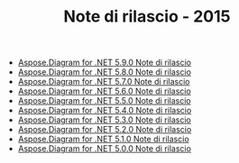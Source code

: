 ﻿---
title: Note di rilascio - 2015
type: docs
weight: 60
url: /it/net/release-notes-2015/
---
- [Aspose.Diagram for .NET 5.9.0 Note di rilascio](/diagram/it/net/aspose-diagram-for-net-5-9-0-release-notes/)
- [Aspose.Diagram for .NET 5.8.0 Note di rilascio](/diagram/it/net/aspose-diagram-for-net-5-8-0-release-notes/)
- [Aspose.Diagram for .NET 5.7.0 Note di rilascio](/diagram/it/net/aspose-diagram-for-net-5-7-0-release-notes/)
- [Aspose.Diagram for .NET 5.6.0 Note di rilascio](/diagram/it/net/aspose-diagram-for-net-5-6-0-release-notes/)
- [Aspose.Diagram for .NET 5.5.0 Note di rilascio](/diagram/it/net/aspose-diagram-for-net-5-5-0-release-notes/)
- [Aspose.Diagram for .NET 5.4.0 Note di rilascio](/diagram/it/net/aspose-diagram-for-net-5-4-0-release-notes/)
- [Aspose.Diagram for .NET 5.3.0 Note di rilascio](/diagram/it/net/aspose-diagram-for-net-5-3-0-release-notes/)
- [Aspose.Diagram for .NET 5.2.0 Note di rilascio](/diagram/it/net/aspose-diagram-for-net-5-2-0-release-notes/)
- [Aspose.Diagram for .NET 5.1.0 Note di rilascio](/diagram/it/net/aspose-diagram-for-net-5-1-0-release-notes/)
- [Aspose.Diagram for .NET 5.0.0 Note di rilascio](/diagram/it/net/aspose-diagram-for-net-5-0-0-release-notes/)
